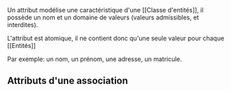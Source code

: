 Un attribut modélise une caractéristique d'une [[Classe d'entités]], il possède un nom et un domaine de valeurs (valeurs admissibles, et interdites).

L'attribut est atomique, il ne contient donc qu'une seule valeur pour chaque [[Entités]]

Par exemple: un nom, un prénom, une adresse, un matricule.

## Attributs d'une association

